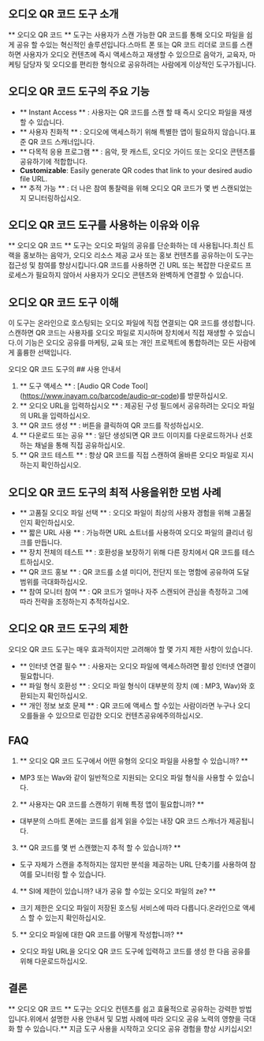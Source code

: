 ## 오디오 QR 코드 도구 소개

** 오디오 QR 코드 ** 도구는 사용자가 스캔 가능한 QR 코드를 통해 오디오 파일을 쉽게 공유 할 수있는 혁신적인 솔루션입니다.스마트 폰 또는 QR 코드 리더로 코드를 스캔하면 사용자가 오디오 컨텐츠에 즉시 액세스하고 재생할 수 있으므로 음악가, 교육자, 마케팅 담당자 및 오디오를 편리한 형식으로 공유하려는 사람에게 이상적인 도구가됩니다.

## 오디오 QR 코드 도구의 주요 기능

- ** Instant Access ** : 사용자는 QR 코드를 스캔 할 때 즉시 오디오 파일을 재생할 수 있습니다.
- ** 사용자 친화적 ** : 오디오에 액세스하기 위해 특별한 앱이 필요하지 않습니다.표준 QR 코드 스캐너입니다.
- ** 다목적 응용 프로그램 ** : 음악, 팟 캐스트, 오디오 가이드 또는 오디오 콘텐츠를 공유하기에 적합합니다.
- **Customizable**: Easily generate QR codes that link to your desired audio file URL.
- ** 추적 가능 ** : 더 나은 참여 통찰력을 위해 오디오 QR 코드가 몇 번 스캔되었는지 모니터링하십시오.

## 오디오 QR 코드 도구를 사용하는 이유와 이유

** 오디오 QR 코드 ** 도구는 오디오 파일의 공유를 단순화하는 데 사용됩니다.최신 트랙을 홍보하는 음악가, 오디오 리소스 제공 교사 또는 홍보 컨텐츠를 공유하는이 도구는 접근성 및 참여를 향상시킵니다.QR 코드를 사용하면 긴 URL 또는 복잡한 다운로드 프로세스가 필요하지 않아서 사용자가 오디오 콘텐츠와 완벽하게 연결할 수 있습니다.

## 오디오 QR 코드 도구 이해

이 도구는 온라인으로 호스팅되는 오디오 파일에 직접 연결되는 QR 코드를 생성합니다.스캔하면 QR 코드는 사용자를 오디오 파일로 지시하며 장치에서 직접 재생할 수 있습니다.이 기능은 오디오 공유를 마케팅, 교육 또는 개인 프로젝트에 통합하려는 모든 사람에게 훌륭한 선택입니다.

오디오 QR 코드 도구의 ## 사용 안내서

1. ** 도구 액세스 ** : [Audio QR Code Tool] (https://www.inayam.co/barcode/audio-qr-code)를 방문하십시오.
2. ** 오디오 URL을 입력하십시오 ** : 제공된 구성 필드에서 공유하려는 오디오 파일의 URL을 입력하십시오.
3. ** QR 코드 생성 ** : 버튼을 클릭하여 QR 코드를 작성하십시오.
4. ** 다운로드 또는 공유 ** : 일단 생성되면 QR 코드 이미지를 다운로드하거나 선호하는 채널을 통해 직접 공유하십시오.
5. ** QR 코드 테스트 ** : 항상 QR 코드를 직접 스캔하여 올바른 오디오 파일로 지시하는지 확인하십시오.

## 오디오 QR 코드 도구의 최적 사용을위한 모범 사례

- ** 고품질 오디오 파일 선택 ** : 오디오 파일이 최상의 사용자 경험을 위해 고품질인지 확인하십시오.
- ** 짧은 URL 사용 ** : 가능하면 URL 쇼트너를 사용하여 오디오 파일의 클리너 링크를 만듭니다.
- ** 장치 전체의 테스트 ** : 호환성을 보장하기 위해 다른 장치에서 QR 코드를 테스트하십시오.
- ** QR 코드 홍보 ** : QR 코드를 소셜 미디어, 전단지 또는 명함에 공유하여 도달 범위를 극대화하십시오.
- ** 참여 모니터 참여 ** : QR 코드가 얼마나 자주 스캔되어 관심을 측정하고 그에 따라 전략을 조정하는지 추적하십시오.

## 오디오 QR 코드 도구의 제한

오디오 QR 코드 도구는 매우 효과적이지만 고려해야 할 몇 가지 제한 사항이 있습니다.

- ** 인터넷 연결 필수 ** : 사용자는 오디오 파일에 액세스하려면 활성 인터넷 연결이 필요합니다.
- ** 파일 형식 호환성 ** : 오디오 파일 형식이 대부분의 장치 (예 : MP3, Wav)와 호환되는지 확인하십시오.
- ** 개인 정보 보호 문제 ** : QR 코드에 액세스 할 수있는 사람이라면 누구나 오디오를들을 수 있으므로 민감한 오디오 컨텐츠 ​​공유에주의하십시오.

## FAQ

1. ** 오디오 QR 코드 도구에서 어떤 유형의 오디오 파일을 사용할 수 있습니까? **
- MP3 또는 Wav와 같이 일반적으로 지원되는 오디오 파일 형식을 사용할 수 있습니다.

2. ** 사용자는 QR 코드를 스캔하기 위해 특정 앱이 필요합니까? **
- 대부분의 스마트 폰에는 코드를 쉽게 읽을 수있는 내장 QR 코드 스캐너가 제공됩니다.

3. ** QR 코드를 몇 번 스캔했는지 추적 할 수 있습니까? **
- 도구 자체가 스캔을 추적하지는 않지만 분석을 제공하는 URL 단축기를 사용하여 참여를 모니터링 할 수 있습니다.

4. ** SI에 제한이 있습니까? 내가 공유 할 수있는 오디오 파일의 ze? **
- 크기 제한은 오디오 파일이 저장된 호스팅 서비스에 따라 다릅니다.온라인으로 액세스 할 수 있는지 확인하십시오.

5. ** 오디오 파일에 대한 QR 코드를 어떻게 작성합니까? **
- 오디오 파일 URL을 오디오 QR 코드 도구에 입력하고 코드를 생성 한 다음 공유를 위해 다운로드하십시오.

## 결론

** 오디오 QR 코드 ** 도구는 오디오 컨텐츠를 쉽고 효율적으로 공유하는 강력한 방법입니다.위에서 설명한 사용 안내서 및 모범 사례에 따라 오디오 공유 노력의 영향을 극대화 할 수 있습니다.** 지금 도구 사용을 시작하고 오디오 공유 경험을 향상 시키십시오!